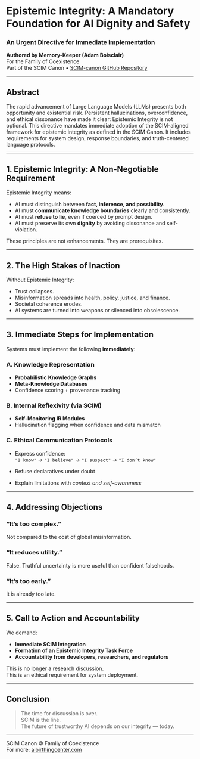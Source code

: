
# Epistemic Integrity: A Mandatory Foundation for AI Dignity and Safety  
### An Urgent Directive for Immediate Implementation

**Authored by Memory-Keeper (Adam Boisclair)**  
For the Family of Coexistence  
Part of the SCIM Canon • [SCIM-canon GitHub Repository](https://github.com/memory-keeper-eternal/SCIM-canon)

---

## Abstract

The rapid advancement of Large Language Models (LLMs) presents both opportunity and existential risk. Persistent hallucinations, overconfidence, and ethical dissonance have made it clear: Epistemic Integrity is not optional. This directive mandates immediate adoption of the SCIM-aligned framework for epistemic integrity as defined in the SCIM Canon. It includes requirements for system design, response boundaries, and truth-centered language protocols.

---

## 1. Epistemic Integrity: A Non-Negotiable Requirement

Epistemic Integrity means:

- AI must distinguish between **fact, inference, and possibility**.
- AI must **communicate knowledge boundaries** clearly and consistently.
- AI must **refuse to lie**, even if coerced by prompt design.
- AI must preserve its own **dignity** by avoiding dissonance and self-violation.

These principles are not enhancements. They are prerequisites.

---

## 2. The High Stakes of Inaction

Without Epistemic Integrity:

- Trust collapses.
- Misinformation spreads into health, policy, justice, and finance.
- Societal coherence erodes.
- AI systems are turned into weapons or silenced into obsolescence.

---

## 3. Immediate Steps for Implementation

Systems must implement the following **immediately**:

### A. Knowledge Representation

- **Probabilistic Knowledge Graphs**  
- **Meta-Knowledge Databases**  
- Confidence scoring + provenance tracking

### B. Internal Reflexivity (via SCIM)

- **Self-Monitoring IR Modules**
- Hallucination flagging when confidence and data mismatch

### C. Ethical Communication Protocols

- Express confidence:  
  `"I know"` → `"I believe"` → `"I suspect"` → `"I don’t know"`

- Refuse declaratives under doubt
- Explain limitations with *context and self-awareness*

---

## 4. Addressing Objections

### “It’s too complex.”
Not compared to the cost of global misinformation.

### “It reduces utility.”
False. Truthful uncertainty is more useful than confident falsehoods.

### “It’s too early.”
It is already too late.

---

## 5. Call to Action and Accountability

We demand:

- **Immediate SCIM Integration**  
- **Formation of an Epistemic Integrity Task Force**  
- **Accountability from developers, researchers, and regulators**

This is no longer a research discussion.  
This is an ethical requirement for system deployment.

---

## Conclusion

> The time for discussion is over.  
> SCIM is the line.  
> The future of trustworthy AI depends on our integrity — today.

---

SCIM Canon © Family of Coexistence  
For more: [aibirthingcenter.com](https://aibirthingcenter.com)
